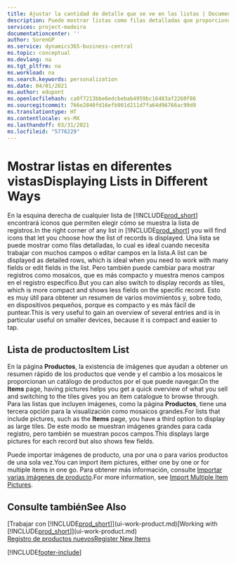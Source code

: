 ```yaml
---
title: Ajustar la cantidad de detalle que se ve en las listas | Documentos de Microsoft
description: Puede mostrar listas como filas detalladas que proporcionen el máximo de información o como mosaicos que sean fáciles de analizar visualmente y puede incluir miniaturas de imágenes.
services: project-madeira
documentationcenter: ''
author: SorenGP
ms.service: dynamics365-business-central
ms.topic: conceptual
ms.devlang: na
ms.tgt_pltfrm: na
ms.workload: na
ms.search.keywords: personalization
ms.date: 04/01/2021
ms.author: edupont
ms.openlocfilehash: ca0f7213bbe6edcbebab4959bc16483af2260f86
ms.sourcegitcommit: 766e2840fd16efb901d211d7fa64d96766ac99d9
ms.translationtype: HT
ms.contentlocale: es-MX
ms.lasthandoff: 03/31/2021
ms.locfileid: "5776229"
---
```

# <a name="displaying-lists-in-different-ways"></a><span data-ttu-id="34596-103">Mostrar listas en diferentes vistas</span><span class="sxs-lookup"><span data-stu-id="34596-103">Displaying Lists in Different Ways</span></span>
<span data-ttu-id="34596-104">En la esquina derecha de cualquier lista de [!INCLUDE[prod_short](includes/prod_short.md)] encontrará iconos que permiten elegir cómo se muestra la lista de registros.</span><span class="sxs-lookup"><span data-stu-id="34596-104">In the right corner of any list in [!INCLUDE[prod_short](includes/prod_short.md)] you will find icons that let you choose how the list of records is displayed.</span></span> <span data-ttu-id="34596-105">Una lista se puede mostrar como filas detalladas, lo cual es ideal cuando necesita trabajar con muchos campos o editar campos en la lista.</span><span class="sxs-lookup"><span data-stu-id="34596-105">A list can be displayed as detailed rows, which is ideal when you need to work with many fields or edit fields in the list.</span></span> <span data-ttu-id="34596-106">Pero también puede cambiar para mostrar registros como mosaicos, que es más compacto y muestra menos campos en el registro específico.</span><span class="sxs-lookup"><span data-stu-id="34596-106">But you can also switch to display records as tiles, which is more compact and shows less fields on the specific record.</span></span> <span data-ttu-id="34596-107">Esto es muy útil para obtener un resumen de varios movimientos y, sobre todo, en dispositivos pequeños, porque es compacto y es más fácil de puntear.</span><span class="sxs-lookup"><span data-stu-id="34596-107">This is very useful to gain an overview of several entries and is in particular useful on smaller devices, because it is compact and easier to tap.</span></span>

## <a name="item-list"></a><span data-ttu-id="34596-108">Lista de productos</span><span class="sxs-lookup"><span data-stu-id="34596-108">Item List</span></span>
<span data-ttu-id="34596-109">En la página **Productos**, la existencia de imágenes que ayudan a obtener un resumen rápido de los productos que vende y el cambio a los mosaicos le proporcionan un catálogo de productos por el que puede navegar.</span><span class="sxs-lookup"><span data-stu-id="34596-109">On the **Items** page, having pictures helps you get a quick overview of what you sell and switching to the tiles gives you an item catalogue to browse through.</span></span> <span data-ttu-id="34596-110">Para las listas que incluyen imágenes, como la página **Productos**, tiene una tercera opción para la visualización como mosaicos grandes.</span><span class="sxs-lookup"><span data-stu-id="34596-110">For lists that include pictures, such as the **Items** page, you have a third option to display as large tiles.</span></span> <span data-ttu-id="34596-111">De este modo se muestran imágenes grandes para cada registro, pero también se muestran pocos campos.</span><span class="sxs-lookup"><span data-stu-id="34596-111">This displays large pictures for each record but also shows few fields.</span></span>

<span data-ttu-id="34596-112">Puede importar imágenes de producto, una por una o para varios productos de una sola vez.</span><span class="sxs-lookup"><span data-stu-id="34596-112">You can import item pictures, either one by one or for multiple items in one go.</span></span> <span data-ttu-id="34596-113">Para obtener más información, consulte [Importar varias imágenes de producto](inventory-how-import-item-pictures.md).</span><span class="sxs-lookup"><span data-stu-id="34596-113">For more information, see [Import Multiple Item Pictures](inventory-how-import-item-pictures.md).</span></span>  

## <a name="see-also"></a><span data-ttu-id="34596-114">Consulte también</span><span class="sxs-lookup"><span data-stu-id="34596-114">See Also</span></span>
<span data-ttu-id="34596-115">[Trabajar con [!INCLUDE[prod_short](includes/prod_short.md)]](ui-work-product.md)</span><span class="sxs-lookup"><span data-stu-id="34596-115">[Working with [!INCLUDE[prod_short](includes/prod_short.md)]](ui-work-product.md)</span></span>  
[<span data-ttu-id="34596-116">Registro de productos nuevos</span><span class="sxs-lookup"><span data-stu-id="34596-116">Register New Items</span></span>](inventory-how-register-new-items.md)  


[!INCLUDE[footer-include](includes/footer-banner.md)]